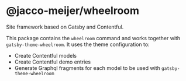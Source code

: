 # @jacco-meijer/wheelroom

Site framework based on Gatsby and Contentful.

This package contains the `wheelroom` command and works together with
`gatsby-theme-wheelroom`. It uses the theme configuration to:

- Create Contentful models
- Create Contentful demo entries
- Generate Graphql fragments for each model to be used with `gatsby-theme-wheelroom`


